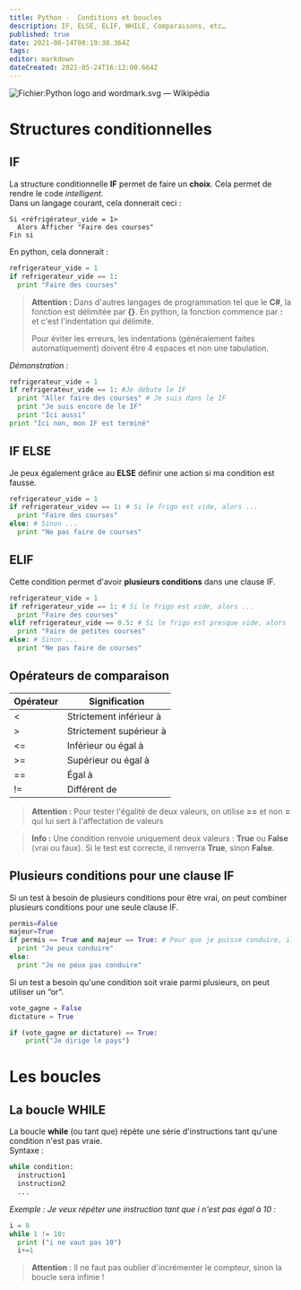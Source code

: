 ```yaml
---
title: Python -  Conditions et boucles 
description: IF, ELSE, ELIF, WHILE, Comparaisons, etc…
published: true
date: 2021-06-14T08:19:38.364Z
tags: 
editor: markdown
dateCreated: 2021-05-24T16:12:00.664Z
---
```


![Fichier:Python logo and wordmark.svg — Wikipédia](https://upload.wikimedia.org/wikipedia/commons/thumb/f/f8/Python_logo_and_wordmark.svg/1200px-Python_logo_and_wordmark.svg.png)

# Structures conditionnelles

## IF

La structure conditionnelle **IF** permet de faire un **choix**. Cela permet de rendre le code *intelligent*.  
Dans un langage courant, cela donnerait ceci :

```plaintext
Si <réfrigérateur_vide = 1>
  Alors Afficher "Faire des courses"
Fin si
```

En python, cela donnerait :

```python
refrigerateur_vide = 1
if refrigerateur_vide == 1:
  print "Faire des courses"
```

> **Attention :** Dans d'autres langages de programmation tel que le **C#**, la fonction est délimitée par **{}**. En python, la fonction commence par **:** et c'est l'indentation qui délimite.
> 
> Pour éviter les erreurs, les indentations (généralement faites automatiquement) doivent être 4 espaces et non une tabulation.

*Démonstration :*

```python
refrigerateur_vide = 1
if refrigerateur_vide == 1: #Je débute le IF
  print "Aller faire des courses" # Je suis dans le IF
  print "Je suis encore de le IF"
  print "Ici aussi"
print "Ici non, mon IF est terminé"
```

## IF ELSE

Je peux également grâce au **ELSE** définir une action si ma condition est fausse.

```python
refrigerateur_vide = 1
if refrigerateur_videv == 1: # Si le frigo est vide, alors ...
  print "Faire des courses"
else: # Sinon ...
  print "Ne pas faire de courses"
```

## ELIF

Cette condition permet d'avoir **plusieurs conditions** dans une clause IF.

```python
refrigerateur_vide = 1
if refrigerateur_vide == 1: # Si le frigo est vide, alors ...
  print "Faire des courses"
elif refrigerateur_vide == 0.5: # Si le frigo est presque vide, alors ...
  print "Faire de petites courses"
else: # Sinon ...
  print "Ne pas faire de courses"
```

## Opérateurs de comparaison

| **Opérateur** | **Signification** |
| --- | --- |
| <   | Strictement inférieur à |
| \>  | Strictement supérieur à |
| <=  | Inférieur ou égal à |
| \>= | Supérieur ou égal à |
| \== | Égal à |
| !=  | Différent de |

> **Attention :** Pour tester l'égalité de deux valeurs, on utilise **\==** et non **\=** qui lui sert à l'affectation de valeurs

> **Info :** Une condition renvoie uniquement deux valeurs : **True** ou **False** (vrai ou faux). Si le test est correcte, il renverra **True**, sinon **False**.

## Plusieurs conditions pour une clause IF

Si un test à besoin de plusieurs conditions pour être vrai, on peut combiner plusieurs conditions pour une seule clause IF.

```python
permis=False
majeur=True
if permis == True and majeur == True: # Pour que je puisse conduire, il faut que j'ai mon permis et que je sois majeur
  print "Je peux conduire"
else:
  print "Je ne peux pas conduire"
```

Si un test a besoin qu'une condition soit vraie parmi plusieurs, on peut utiliser un “or”.

```python
vote_gagne = False
dictature = True

if (vote_gagne or dictature) == True:
    print("Je dirige le pays")
```

# Les boucles

## La boucle **WHILE**

La boucle **while** (ou tant que) répète une série d'instructions tant qu'une condition n'est pas vraie.  
Syntaxe :

```python
while condition:
  instruction1
  instruction2
  ...
```

*Exemple : Je veux répéter une instruction tant que i n'est pas égal à 10 :*

```python
i = 0
while 1 != 10:
  print ("i ne vaut pas 10")
  i+=1
```

> **Attention** : Il ne faut pas oublier d'incrémenter le compteur, sinon la boucle sera infinie !